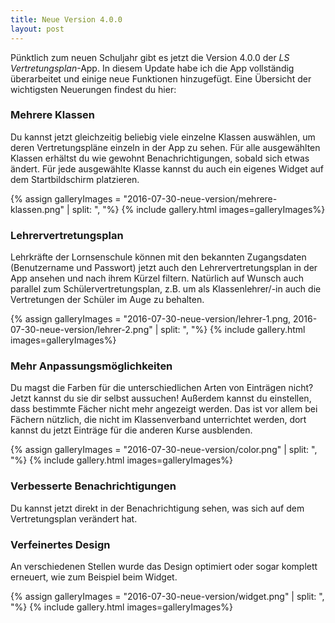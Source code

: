 ```yaml
---
title: Neue Version 4.0.0
layout: post
---
```


Pünktlich zum neuen Schuljahr gibt es jetzt die Version 4.0.0 der *LS Vertretungsplan*-App. In diesem Update habe ich
die App vollständig überarbeitet und einige neue Funktionen hinzugefügt. Eine Übersicht der wichtigsten Neuerungen
findest du hier:

### Mehrere Klassen

Du kannst jetzt gleichzeitig beliebig viele einzelne Klassen auswählen, um deren Vertretungspläne einzeln in der App
zu sehen. Für alle ausgewählten Klassen erhältst du wie gewohnt Benachrichtigungen, sobald sich etwas ändert. Für
jede ausgewählte Klasse kannst du auch ein eigenes Widget auf dem Startbildschirm platzieren.

{% assign galleryImages =  "2016-07-30-neue-version/mehrere-klassen.png" | split: ", "%}
{% include gallery.html images=galleryImages%}

### Lehrervertretungsplan

Lehrkräfte der Lornsenschule können mit den bekannten Zugangsdaten (Benutzername und Passwort) jetzt auch den
Lehrervertretungsplan in der App ansehen und nach ihrem Kürzel filtern. Natürlich auf Wunsch auch parallel zum
Schülervertretungsplan, z.B. um als Klassenlehrer/-in auch die Vertretungen der Schüler im Auge zu behalten.

{% assign galleryImages =  "2016-07-30-neue-version/lehrer-1.png, 2016-07-30-neue-version/lehrer-2.png" | split: ", "%}
{% include gallery.html images=galleryImages%}

### Mehr Anpassungsmöglichkeiten

Du magst die Farben für die unterschiedlichen Arten von Einträgen nicht? Jetzt kannst du sie dir selbst aussuchen!
Außerdem kannst du einstellen, dass bestimmte Fächer nicht mehr angezeigt werden. Das ist vor allem bei Fächern
nützlich, die nicht im Klassenverband unterrichtet werden, dort kannst du jetzt Einträge für die anderen Kurse
ausblenden.

{% assign galleryImages =  "2016-07-30-neue-version/color.png" | split: ", "%}
{% include gallery.html images=galleryImages%}

### Verbesserte Benachrichtigungen

Du kannst jetzt direkt in der Benachrichtigung sehen, was sich auf dem Vertretungsplan verändert hat.

### Verfeinertes Design

An verschiedenen Stellen wurde das Design optimiert oder sogar komplett erneuert, wie zum Beispiel beim Widget.

{% assign galleryImages =  "2016-07-30-neue-version/widget.png" | split: ", "%}
{% include gallery.html images=galleryImages%}